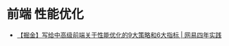 # 前端 性能优化


- [【掘金】写给中高级前端关于性能优化的9大策略和6大指标 | 网易四年实践](https://juejin.cn/post/6981673766178783262 '写给中高级前端关于性能优化的9大策略和6大指标 | 网易四年实践')
